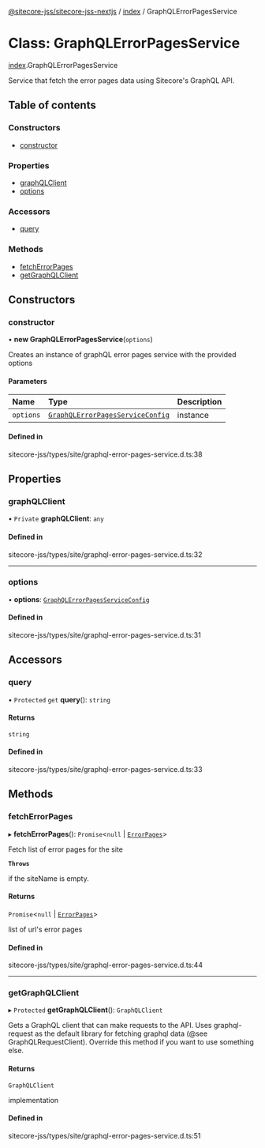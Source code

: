[@sitecore-jss/sitecore-jss-nextjs](../README.md) / [index](../modules/index.md) / GraphQLErrorPagesService

# Class: GraphQLErrorPagesService

[index](../modules/index.md).GraphQLErrorPagesService

Service that fetch the error pages data using Sitecore's GraphQL API.

## Table of contents

### Constructors

- [constructor](index.GraphQLErrorPagesService.md#constructor)

### Properties

- [graphQLClient](index.GraphQLErrorPagesService.md#graphqlclient)
- [options](index.GraphQLErrorPagesService.md#options)

### Accessors

- [query](index.GraphQLErrorPagesService.md#query)

### Methods

- [fetchErrorPages](index.GraphQLErrorPagesService.md#fetcherrorpages)
- [getGraphQLClient](index.GraphQLErrorPagesService.md#getgraphqlclient)

## Constructors

### constructor

• **new GraphQLErrorPagesService**(`options`)

Creates an instance of graphQL error pages service with the provided options

#### Parameters

| Name | Type | Description |
| :------ | :------ | :------ |
| `options` | [`GraphQLErrorPagesServiceConfig`](../modules/index.md#graphqlerrorpagesserviceconfig) | instance |

#### Defined in

sitecore-jss/types/site/graphql-error-pages-service.d.ts:38

## Properties

### graphQLClient

• `Private` **graphQLClient**: `any`

#### Defined in

sitecore-jss/types/site/graphql-error-pages-service.d.ts:32

___

### options

• **options**: [`GraphQLErrorPagesServiceConfig`](../modules/index.md#graphqlerrorpagesserviceconfig)

#### Defined in

sitecore-jss/types/site/graphql-error-pages-service.d.ts:31

## Accessors

### query

• `Protected` `get` **query**(): `string`

#### Returns

`string`

#### Defined in

sitecore-jss/types/site/graphql-error-pages-service.d.ts:33

## Methods

### fetchErrorPages

▸ **fetchErrorPages**(): `Promise`<``null`` \| [`ErrorPages`](../modules/index.md#errorpages)\>

Fetch list of error pages for the site

**`Throws`**

if the siteName is empty.

#### Returns

`Promise`<``null`` \| [`ErrorPages`](../modules/index.md#errorpages)\>

list of url's error pages

#### Defined in

sitecore-jss/types/site/graphql-error-pages-service.d.ts:44

___

### getGraphQLClient

▸ `Protected` **getGraphQLClient**(): `GraphQLClient`

Gets a GraphQL client that can make requests to the API. Uses graphql-request as the default
library for fetching graphql data (@see GraphQLRequestClient). Override this method if you
want to use something else.

#### Returns

`GraphQLClient`

implementation

#### Defined in

sitecore-jss/types/site/graphql-error-pages-service.d.ts:51
